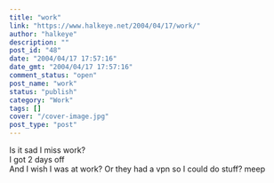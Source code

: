 ```yaml
---
title: "work"
link: "https://www.halkeye.net/2004/04/17/work/"
author: "halkeye"
description: ""
post_id: "48"
date: "2004/04/17 17:57:16"
date_gmt: "2004/04/17 17:57:16"
comment_status: "open"
post_name: "work"
status: "publish"
category: "Work"
tags: []
cover: "/cover-image.jpg"
post_type: "post"
---
```


Is it sad I miss work?  
I got 2 days off  
And I wish I was at work? Or they had a vpn so I could do stuff? meep